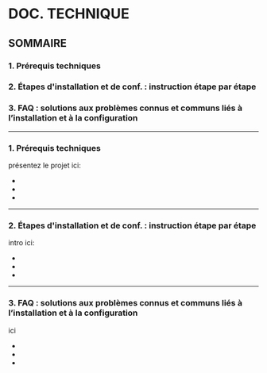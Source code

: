 # **DOC. TECHNIQUE**

## **SOMMAIRE**

### 1. Prérequis techniques

### 2. Étapes d'installation et de conf. : instruction étape par étape
    
### 3. FAQ : solutions aux problèmes connus et communs liés à l’installation et à la configuration
    
---
### 1. Prérequis techniques

présentez le projet ici:

*
*
*
---

### 2.  Étapes d'installation et de conf. : instruction étape par étape

intro ici:

*
*
*
---

### 3.  FAQ : solutions aux problèmes connus et communs liés à l’installation et à la configuration

ici

*
*
*

